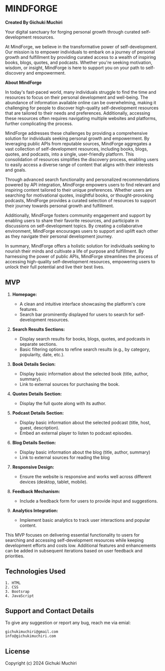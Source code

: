 # MINDFORGE
**Created By Gichuki Muchiri**

Your digital sanctuary for forging personal growth through curated self-development resources.

At MindForge, we believe in the transformative power of self-development. Our mission is to empower individuals to embark on a journey of personal growth and fulfillment by providing curated access to a wealth of inspiring books, blogs, quotes, and podcasts. Whether you're seeking motivation, wisdom, or insight, MindForge is here to support you on your path to self-discovery and empowerment.

**About MindForge**

In today's fast-paced world, many individuals struggle to find the time and resources to focus on their personal development and well-being. The abundance of information available online can be overwhelming, making it challenging for people to discover high-quality self-development resources that are tailored to their needs and preferences. Additionally, accessing these resources often requires navigating multiple websites and platforms, further complicating the process.

MindForge addresses these challenges by providing a comprehensive solution for individuals seeking personal growth and empowerment. By leveraging public APIs from reputable sources, MindForge aggregates a vast collection of self-development resources, including books, blogs, quotes, and podcasts, into a single, user-friendly platform. This consolidation of resources simplifies the discovery process, enabling users to easily access a diverse range of content that aligns with their interests and goals.

Through advanced search functionality and personalized recommendations powered by API integration, MindForge empowers users to find relevant and inspiring content tailored to their unique preferences. Whether users are searching for motivational quotes, insightful books, or thought-provoking podcasts, MindForge provides a curated selection of resources to support their journey towards personal growth and fulfillment.

Additionally, MindForge fosters community engagement and support by enabling users to share their favorite resources, and participate in discussions on self-development topics. By creating a collaborative environment, MindForge encourages users to support and uplift each other as they navigate their personal development journey.

In summary, MindForge offers a holistic solution for individuals seeking to nourish their minds and cultivate a life of purpose and fulfillment. By harnessing the power of public APIs, MindForge streamlines the process of accessing high-quality self-development resources, empowering users to unlock their full potential and live their best lives.

## MVP

1. **Homepage:**
   - A clean and intuitive interface showcasing the platform's core features.
   - Search bar prominently displayed for users to search for self-development resources.

2. **Search Results Sections:**
   - Display search results for books, blogs, quotes, and podcasts in separate sections.
   - Basic filtering options to refine search results (e.g., by category, popularity, date, etc.).

3. **Book Details Secion:**
     - Display basic information about the selected book (title, author, summary).
     - Link to external sources for purchasing the book.

4. **Quotes Details Section:**
     - Display the full quote along with its author.

5. **Podcast Details Section:**
     - Display basic information about the selected podcast (title, host, guest, description).
     - Embed an external player to listen to podcast episodes.

6. **Blog Details Section:**
     - Display basic information about the blog (title, author, summary)
     - Link to external sources for reading the blog

7. **Responsive Design:**
   - Ensure the website is responsive and works well across different devices (desktop, tablet, mobile).

8. **Feedback Mechanism:**
   - Include a feedback form for users to provide input and suggestions.

9. **Analytics Integration:**
   - Implement basic analytics to track user interactions and popular content.

This MVP focuses on delivering essential functionality to users for searching and accessing self-development resources while keeping development efforts and costs low. Additional features and enhancements can be added in subsequent iterations based on user feedback and priorities.

## Technologies Used

    1. HTML
    2. CSS
    3. Bootsrap
    4. JavaScript

## Support and Contact Details

To give any suggestion or report any bug, reach me via emial:

    gichukimuchiri@gmail.com
    info@gichukimuchiri.com

## License

Copyright (c) 2024 Gichuki Muchiri
